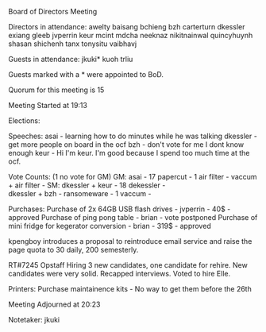 Board of Directors Meeting

Directors in attendance:
awelty
baisang
bchieng
bzh
carterturn
dkessler
exiang
gleeb
jvperrin
keur
mcint
mdcha
neeknaz
nikitnainwal
quincyhuynh
shasan
shichenh
tanx
tonysitu
vaibhavj

Guests in attendance:
jkuki*
kuoh
trliu

Guests marked with a * were appointed to BoD.

Quorum for this meeting is 15

Meeting Started at 19:13

Elections:

  Speeches:
    asai - learning how to do minutes while he was talking
    dkessler - get more people on board in the ocf
    bzh - don't vote for me I dont know enough
    keur - Hi I'm keur. I'm good because I spend too much time at the ocf.
   
   Vote Counts: 
     (1 no vote for GM)
     GM: 
       asai - 17 
       papercut - 1 
       air filter -
       vaccum + air filter -
     SM:
       dkessler + keur - 18
       dekessler -  
       dkessler + bzh - 
       ransomeware - 1
       vaccum - 

Purchases:
 Purchase of 2x 64GB USB flash drives - jvperrin - 40$ - approved
 Purchase of ping pong table - brian - vote postponed 
 Purchase of mini fridge for kegerator conversion - brian - 319$ - approved

kpengboy introduces a proposal to reintroduce email service and raise the
page quota to 30 daily, 200 semesterly.

RT#7245 Opstaff Hiring
  3 new candidates, one candidate for rehire. New candidates were very solid.
  Recapped interviews. Voted to hire Elle. 
    
Printers:
  Purchase maintainence kits - No way to get them before the 26th

Meeting Adjourned at 20:23

Notetaker: jkuki
